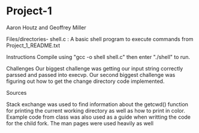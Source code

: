 # Project-1
Aaron Houtz and Geoffrey Miller

Files/directories-
shell.c : A basic shell program to execute commands from
Project_1_README.txt

Instructions
Compile using "gcc -o shell shell.c" then enter "./shell" to run.

Challenges
Our biggest challenge was getting our input string correctly parssed and passed into execvp. Our second biggest challenge 
was figuring out how to get the change directory code implemented.

Sources

Stack exchange was used to find information about the getcwd() function for printing the current working directory 
as well as how to print in color.  Example code from class was also used as a guide when 
writting the code for the child fork. The man pages were used heavily as well
